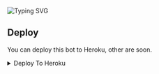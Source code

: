 ![Typing SVG](https://readme-typing-svg.herokuapp.com/?lines=welcome+To+JISOO's+Repo!;created+by+RAIHAN!;A+simple+SONG+DOWNLOADER+bot!;and+all+futures)</p>



## Deploy
You can deploy this bot to Heroku, other are soon.

<details><summary>Deploy To Heroku</summary>
<p>
<br>
<a href="https://heroku.com/deploy?template=https://github.com/RSR-TG-Info/Handwrittingbot">
  <img src="https://www.herokucdn.com/deploy/button.svg" alt="Deploy">
</a>
</p>
</details>
